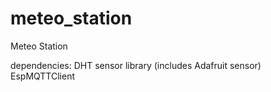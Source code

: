 # meteo_station
Meteo Station

dependencies:
DHT sensor library (includes Adafruit sensor)
EspMQTTClient
